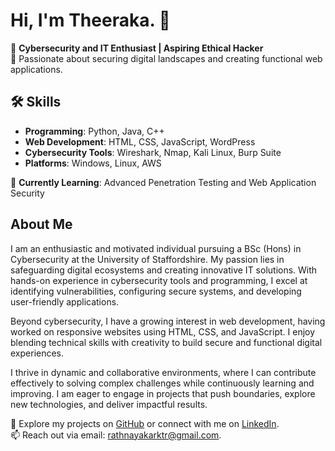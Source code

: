 # Hi, I'm Theeraka. 👋

🚀 **Cybersecurity and IT Enthusiast | Aspiring Ethical Hacker**  
🔐 Passionate about securing digital landscapes and creating functional web applications.

## 🛠️ Skills
- **Programming**: Python, Java, C++  
- **Web Development**: HTML, CSS, JavaScript, WordPress  
- **Cybersecurity Tools**: Wireshark, Nmap, Kali Linux, Burp Suite  
- **Platforms**: Windows, Linux, AWS  

🌱 **Currently Learning**: Advanced Penetration Testing and Web Application Security  

## About Me
I am an enthusiastic and motivated individual pursuing a BSc (Hons) in Cybersecurity at the University of Staffordshire. My passion lies in safeguarding digital ecosystems and creating innovative IT solutions. With hands-on experience in cybersecurity tools and programming, I excel at identifying vulnerabilities, configuring secure systems, and developing user-friendly applications.

Beyond cybersecurity, I have a growing interest in web development, having worked on responsive websites using HTML, CSS, and JavaScript. I enjoy blending technical skills with creativity to build secure and functional digital experiences.

I thrive in dynamic and collaborative environments, where I can contribute effectively to solving complex challenges while continuously learning and improving. I am eager to engage in projects that push boundaries, explore new technologies, and deliver impactful results.

📂 Explore my projects on [GitHub](#) or connect with me on [LinkedIn](#).  
📫 Reach out via email: [rathnayakarktr@gmail.com](mailto:rathnayakarktr@gmail.com).

